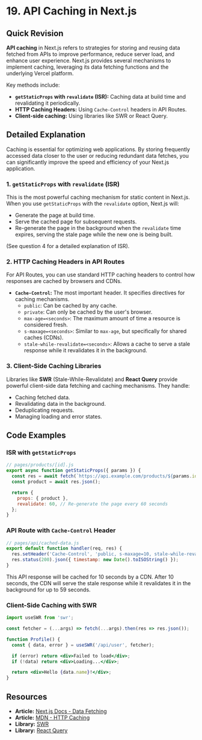
# 19. API Caching in Next.js

## Quick Revision

**API caching** in Next.js refers to strategies for storing and reusing data fetched from APIs to improve performance, reduce server load, and enhance user experience. Next.js provides several mechanisms to implement caching, leveraging its data fetching functions and the underlying Vercel platform.

Key methods include:

*   **`getStaticProps` with `revalidate` (ISR):** Caching data at build time and revalidating it periodically.
*   **HTTP Caching Headers:** Using `Cache-Control` headers in API Routes.
*   **Client-side caching:** Using libraries like SWR or React Query.

## Detailed Explanation

Caching is essential for optimizing web applications. By storing frequently accessed data closer to the user or reducing redundant data fetches, you can significantly improve the speed and efficiency of your Next.js application.

### 1. `getStaticProps` with `revalidate` (ISR)

This is the most powerful caching mechanism for static content in Next.js. When you use `getStaticProps` with the `revalidate` option, Next.js will:

*   Generate the page at build time.
*   Serve the cached page for subsequent requests.
*   Re-generate the page in the background when the `revalidate` time expires, serving the stale page while the new one is being built.

(See question 4 for a detailed explanation of ISR).

### 2. HTTP Caching Headers in API Routes

For API Routes, you can use standard HTTP caching headers to control how responses are cached by browsers and CDNs.

*   **`Cache-Control`:** The most important header. It specifies directives for caching mechanisms.
    *   `public`: Can be cached by any cache.
    *   `private`: Can only be cached by the user's browser.
    *   `max-age=<seconds>`: The maximum amount of time a resource is considered fresh.
    *   `s-maxage=<seconds>`: Similar to `max-age`, but specifically for shared caches (CDNs).
    *   `stale-while-revalidate=<seconds>`: Allows a cache to serve a stale response while it revalidates it in the background.

### 3. Client-Side Caching Libraries

Libraries like **SWR** (Stale-While-Revalidate) and **React Query** provide powerful client-side data fetching and caching mechanisms. They handle:

*   Caching fetched data.
*   Revalidating data in the background.
*   Deduplicating requests.
*   Managing loading and error states.

## Code Examples

### ISR with `getStaticProps`

```jsx
// pages/products/[id].js
export async function getStaticProps({ params }) {
  const res = await fetch(`https://api.example.com/products/${params.id}`);
  const product = await res.json();

  return {
    props: { product },
    revalidate: 60, // Re-generate the page every 60 seconds
  };
}
```

### API Route with `Cache-Control` Header

```javascript
// pages/api/cached-data.js
export default function handler(req, res) {
  res.setHeader('Cache-Control', 'public, s-maxage=10, stale-while-revalidate=59');
  res.status(200).json({ timestamp: new Date().toISOString() });
}
```

This API response will be cached for 10 seconds by a CDN. After 10 seconds, the CDN will serve the stale response while it revalidates it in the background for up to 59 seconds.

### Client-Side Caching with SWR

```jsx
import useSWR from 'swr';

const fetcher = (...args) => fetch(...args).then(res => res.json());

function Profile() {
  const { data, error } = useSWR('/api/user', fetcher);

  if (error) return <div>Failed to load</div>;
  if (!data) return <div>Loading...</div>;

  return <div>Hello {data.name}!</div>;
}
```

## Resources

*   **Article:** [Next.js Docs - Data Fetching](https://nextjs.org/docs/basic-features/data-fetching)
*   **Article:** [MDN - HTTP Caching](https://developer.mozilla.org/en-US/docs/Web/HTTP/Caching)
*   **Library:** [SWR](https://swr.vercel.app/)
*   **Library:** [React Query](https://react-query.tanstack.com/)
